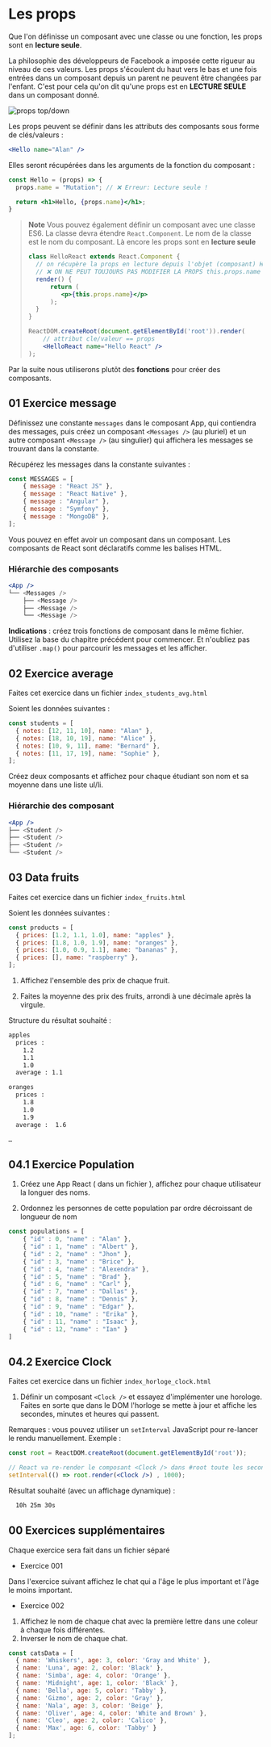 # Les props

Que l'on définisse un composant avec une classe ou une fonction, les props sont en **lecture seule**.

La philosophie des développeurs de Facebook a imposée cette rigueur au niveau de ces valeurs. Les props s'écoulent du haut vers le bas et une fois entrées dans un composant depuis un parent ne peuvent être changées par l'enfant. C'est pour cela qu'on dit qu'une props est en **LECTURE SEULE** dans un composant donné.

![props top/down](./images/props.png)

Les props peuvent se définir dans les attributs des composants sous forme de clés/valeurs :

```jsx
<Hello name="Alan" />
```

Elles seront récupérées dans les arguments de la fonction du composant :

```jsx
const Hello = (props) => {
  props.name = "Mutation"; // ❌ Erreur: Lecture seule !

  return <h1>Hello, {props.name}</h1>;
}
```

> **Note**
> Vous pouvez également définir un composant avec une classe ES6. La classe devra étendre `React.Component`. Le nom de la classe est le nom du composant. Là encore les props sont en **lecture seule**
>
> ```jsx
> class HelloReact extends React.Component {
>   // on récupère la props en lecture depuis l'objet (composant) HelloReact
>   // ❌ ON NE PEUT TOUJOURS PAS MODIFIER LA PROPS this.props.name = "Sophie" 
>   render() {
>       return (
>          <p>{this.props.name}</p>
>       );
>   }
> }
> 
> ReactDOM.createRoot(document.getElementById('root')).render(
>     // attribut cle/valeur == props
>     <HelloReact name="Hello React" />
> );
> ```

Par la suite nous utiliserons plutôt des **fonctions** pour créer des composants.

## 01 Exercice message

Définissez une constante `messages` dans le composant App, qui contiendra des messages, puis créez un composant `<Messages />` (au pluriel) et un autre composant `<Message />` (au singulier) qui affichera les messages se trouvant dans la constante.

Récupérez les messages dans la constante suivantes :

```js
const MESSAGES = [
    { message : "React JS" },
    { message : "React Native" },
    { message : "Angular" },
    { message : "Symfony" },
    { message : "MongoDB" },
];
```

Vous pouvez en effet avoir un composant dans un composant. Les composants de React sont déclaratifs comme les balises HTML.

### Hiérarchie des composants

```jsx
<App />
└── <Messages />
    ├── <Message />
    ├── <Message />
    └── <Message />
```

**Indications** : créez trois fonctions de composant dans le même fichier.
Utilisez la base du chapitre précédent pour commencer.
Et n'oubliez pas d'utiliser `.map()` pour parcourir les messages et les afficher.

## 02 Exercice average

Faites cet exercice dans un fichier `index_students_avg.html`

Soient les données suivantes :

```js
const students = [
  { notes: [12, 11, 10], name: "Alan" },
  { notes: [18, 10, 19], name: "Alice" },
  { notes: [10, 9, 11], name: "Bernard" },
  { notes: [11, 17, 19], name: "Sophie" },
];
```

Créez deux composants et affichez pour chaque étudiant son nom et sa moyenne dans une liste ul/li.

### Hiérarchie des composant

```jsx
<App />
├── <Student />
├── <Student />
├── <Student />
└── <Student />
```

## 03 Data fruits

Faites cet exercice dans un fichier `index_fruits.html`

Soient les données suivantes :

```js
const products = [
  { prices: [1.2, 1.1, 1.0], name: "apples" },
  { prices: [1.8, 1.0, 1.9], name: "oranges" },
  { prices: [1.0, 0.9, 1.1], name: "bananas" },
  { prices: [], name: "raspberry" },
];
```

1. Affichez l'ensemble des prix de chaque fruit.

2. Faites la moyenne des prix des fruits, arrondi à une décimale après la virgule.

Structure du résultat souhaité :

```txt
apples
  prices :
    1.2
    1.1
    1.0
  average : 1.1

oranges
  prices :
    1.8
    1.0
    1.9
  average :  1.6

…
```

## 04.1 Exercice Population

1. Créez une App React ( dans un fichier ), affichez pour chaque utilisateur la longuer des noms.

1. Ordonnez les personnes de cette population par ordre décroissant de longueur de nom

```js
const populations = [
    { "id" : 0, "name" : "Alan" },
    { "id" : 1, "name" : "Albert" },
    { "id" : 2, "name" : "Jhon" },
    { "id" : 3, "name" : "Brice" },
    { "id" : 4, "name" : "Alexendra" },
    { "id" : 5, "name" : "Brad" },
    { "id" : 6, "name" : "Carl" },
    { "id" : 7, "name" : "Dallas" },
    { "id" : 8, "name" : "Dennis" },
    { "id" : 9, "name" : "Edgar" },
    { "id" : 10, "name" : "Erika" },
    { "id" : 11, "name" : "Isaac" },
    { "id" : 12, "name" : "Ian" }
]

```

## 04.2  Exercice Clock

Faites cet exercice dans un fichier `index_horloge_clock.html`

1. Définir un composant `<Clock />` et essayez d'implémenter une horologe. Faites en sorte que dans le DOM l'horloge se mette à jour et affiche les secondes, minutes et heures qui passent.

Remarques : vous pouvez utiliser un `setInterval` JavaScript pour re-lancer le rendu manuellement. Exemple :

```jsx
const root = ReactDOM.createRoot(document.getElementById('root'));

// React va re-render le composant <Clock /> dans #root toute les secondes
setInterval(() => root.render(<Clock />) , 1000);
```

Résultat souhaité (avec un affichage dynamique) :

```txt
  10h 25m 30s
```

## 00 Exercices supplémentaires

Chaque exercice sera fait dans un fichier séparé

- Exercice 001

Dans l'exercice suivant affichez le chat qui a l'âge le plus important et l'âge le moins important.

- Exercice 002

1. Affichez le nom de chaque chat avec la première lettre dans une coleur à chaque fois différentes.
1. Inverser le nom de chaque chat.

```js
const catsData = [
  { name: 'Whiskers', age: 3, color: 'Gray and White' },
  { name: 'Luna', age: 2, color: 'Black' },
  { name: 'Simba', age: 4, color: 'Orange' },
  { name: 'Midnight', age: 1, color: 'Black' },
  { name: 'Bella', age: 5, color: 'Tabby' },
  { name: 'Gizmo', age: 2, color: 'Gray' },
  { name: 'Nala', age: 3, color: 'Beige' },
  { name: 'Oliver', age: 4, color: 'White and Brown' },
  { name: 'Cleo', age: 2, color: 'Calico' },
  { name: 'Max', age: 6, color: 'Tabby' }
];
```

